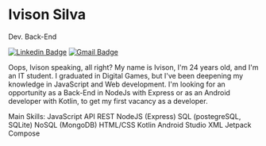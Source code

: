 # Ivison Silva

Dev. Back-End

[![Linkedin Badge](https://img.shields.io/badge/-Ivison%20Silva-6633cc?style=flat-square&logo=Linkedin&logoColor=white&link=https://www.linkedin.com/in/ivisondsb/)](https://www.linkedin.com/in/ivisondsb/)
[![Gmail Badge](https://img.shields.io/badge/-ivisondsb@gmail.com-6633cc?style=flat-square&logo=Gmail&logoColor=white&link=mailto:ivisondsb@gmail.com)](mailto:ivisondsb@gmail.com)

Oops, Ivison speaking, all right?
My name is Ivison, I'm 24 years old, and I'm an IT student.
I graduated in Digital Games, but I've been deepening my knowledge in JavaScript and Web development. I'm looking for an opportunity as a Back-End in NodeJs with Express or as an Android developer with Kotlin, to get my first vacancy as a developer.

Main Skills:
JavaScript
API REST
NodeJS (Express)
SQL (postegreSQL, SQLite)
NoSQL (MongoDB)
HTML/CSS
Kotlin
Android Studio
XML
Jetpack Compose
